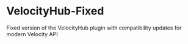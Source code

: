 # VelocityHub-Fixed
Fixed version of the VelocityHub plugin with compatibility updates for modern Velocity API
